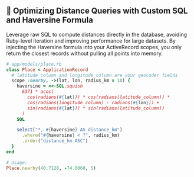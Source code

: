 ## 🚀 Optimizing Distance Queries with Custom SQL and Haversine Formula
Leverage raw SQL to compute distances directly in the database, avoiding Ruby-level iteration and improving performance for large datasets. By injecting the Haversine formula into your ActiveRecord scopes, you only return the closest records without pulling all points into memory.

```ruby
# app/models/place.rb
class Place < ApplicationRecord
  # latitude_column and longitude_column are your geocoder fields
  scope :nearby, ->(lat, lon, radius_km = 10) {
    haversine = <<-SQL.squish
      6371 * acos(
        cos(radians(#{lat})) * cos(radians(latitude_column)) *
        cos(radians(longitude_column) - radians(#{lon})) +
        sin(radians(#{lat})) * sin(radians(latitude_column))
      )
    SQL

    select("*, #{haversine} AS distance_km")
      .where("#{haversine} < ?", radius_km)
      .order("distance_km ASC")
  }
end

# Usage:
Place.nearby(40.7128, -74.0060, 5)
```